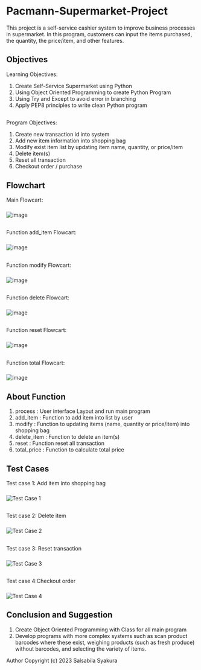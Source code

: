 # Pacmann-Supermarket-Project
This project is a self-service cashier system to improve business processes in supermarket. In this program, customers can input the items purchased, the quantity, the price/item, and other features.
## Objectives
 Learning Objectives:
  1. Create Self-Service Supermarket using Python
  2. Using Object Oriented Programming to create Python Program
  3. Using Try and Except to avoid error in branching
  4. Apply PEP8 principles to write clean Python program
##
 Program Objectives:
  1. Create new transaction id into system
  2. Add new item information into shopping bag
  3. Modify exist item list by updating item name, quantity, or price/item
  4. Delete item(s)
  5. Reset all transaction
  6. Checkout order / purchase
## Flowchart
Main Flowcart:
###
![image](https://user-images.githubusercontent.com/92718198/218318700-618fc76a-fa1a-4880-8ab7-ded3b75bcaba.png)
##
Function add_item Flowcart:
###
![image](https://user-images.githubusercontent.com/92718198/218318256-20ab8b32-842d-4524-920c-b8f47a4ccbc8.png)
##
Function modify Flowcart:
###
![image](https://user-images.githubusercontent.com/92718198/218318280-dd333025-03b3-421b-a4e6-a45ac05bb31f.png)
##
Function delete Flowcart:
###
![image](https://user-images.githubusercontent.com/92718198/218318342-3064856d-1086-481f-b1f7-38ad92268835.png)
##
Function reset Flowcart:
###
![image](https://user-images.githubusercontent.com/92718198/218317550-a19a9119-139b-44fd-827c-970927a720a7.png)
##
Function total Flowcart:
###
![image](https://user-images.githubusercontent.com/92718198/218318876-9bb8aeca-2484-4494-8fbb-f8c12685cd8f.png)
## About Function
1. process : User interface Layout and run main program
2. add_item : Function to add item into list by user
3. modify : Function to updating items (name, quantity or price/item) into shopping bag
4. delete_item : Function to delete an item(s)
5. reset : Function reset all transaction
6. total_price : Function to calculate total price
## Test Cases
Test case 1: Add item into shopping bag
###
![Test Case 1](https://user-images.githubusercontent.com/92718198/218321964-76e88ac6-4cb8-46f8-a213-a827af720852.png)
##
Test case 2: Delete item
###
![Test Case 2](https://user-images.githubusercontent.com/92718198/218322025-1de6b829-70a7-4088-8822-cc7567d3a605.png)
##
Test case 3: Reset transaction
###
![Test Case 3](https://user-images.githubusercontent.com/92718198/218322056-ce876f8a-92ee-4ac9-bbe2-e5f64e85b9ef.png)
##
Test case 4:Checkout order
###
![Test Case 4](https://user-images.githubusercontent.com/92718198/218322082-71091147-1840-4262-b82e-1b7202c338fa.png)
## Conclusion and Suggestion
 1. Create Object Oriented Programming with Class for all main program
 2. Develop programs with more complex systems such as scan product barcodes where these exist, weighing products (such as fresh produce) without barcodes, and selecting the variety of items.

Author Copyright (c) 2023 Salsabila Syakura
